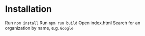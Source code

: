 # Installation

Run `npm install`
Run `npm run build`
Open index.html
Search for an organization by name, e.g. `Google`
